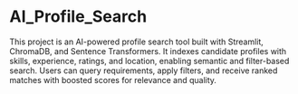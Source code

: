 # AI_Profile_Search
This project is an AI-powered profile search tool built with Streamlit, ChromaDB, and Sentence Transformers. It indexes candidate profiles with skills, experience, ratings, and location, enabling semantic and filter-based search. Users can query requirements, apply filters, and receive ranked matches with boosted scores for relevance and quality.
